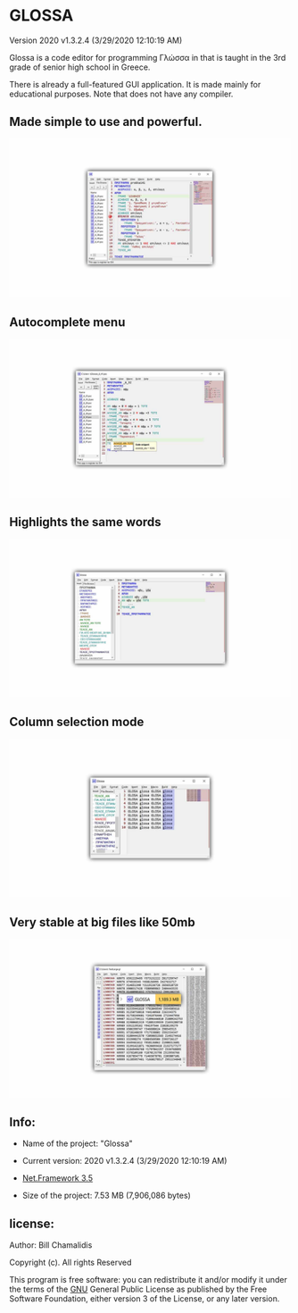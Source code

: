 # GLOSSA

Version 2020 v1.3.2.4 (3/29/2020 12:10:19 AM)
<p>Glossa is a code editor for programming Γλώσσα in that is taught in the 3rd grade of senior high school in Greece.</p>
There is already a full-featured GUI application. It is made mainly for educational purposes. Note that does not have any compiler.
<p><h2>Made simple to use and powerful.</h2> </p>

![](Glossa-jpg/glo_1.jpg)
<br>
<p> <h2> Autocomplete menu </h2> </p>

![](Glossa-jpg/glo_2.jpg)


<p> <h2> Highlights the same words </h2> </p>

![](Glossa-jpg/glo_4.jpg)


<p> <h2> Column selection mode </h2> </p>

![](Glossa-jpg/glo_5.jpg)

<p> <h2> Very stable at big files like 50mb </h2> </p>

![](Glossa-jpg/glo_6.jpg)



<p> <h2> Info: </h2> </p>

- <p>Name of the project: "Glossa"</p>
- <p>Current version: 2020 v1.3.2.4 (3/29/2020 12:10:19 AM)</p>
- <p><a href="https://www.microsoft.com/en-us/download/details.aspx?id=21">Net.Framework 3.5</a></p>
- <p>Size of the project: 7.53 MB (7,906,086 bytes) </p>

<p><h2>license:</h2></p>

<p>Author: Bill Chamalidis</p>
<p>Copyright (c). All rights Reserved</p>
<p>This program is free software: you can redistribute it and/or modify
    it under the terms of the <a href="https://www.gnu.org/licenses/gpl-3.0.en.html">GNU</a> General Public License as published by
    the Free Software Foundation, either version 3 of the License, or
    any later version.</p>
